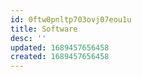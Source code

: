 ```yaml
---
id: 0ftw0pnltp703ovj07eou1u
title: Software
desc: ''
updated: 1689457656458
created: 1689457656458
---
```

